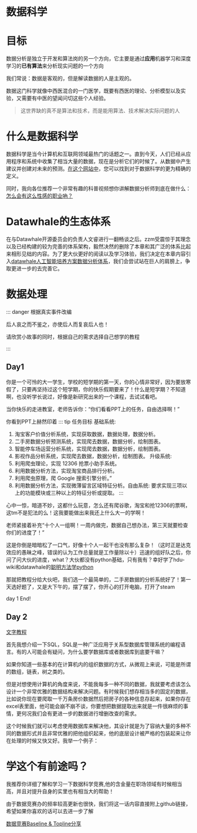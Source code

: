 # 数据科学

# 目标

数据分析是独立于开发和算法岗的另一个方向，它主要是通过<strong>应用</strong>机器学习和深度学习的<strong>已有算法</strong>来分析现实问题的一个方向

我们常说：数据是客观的，但是解读数据的人是主观的。

数据这门科学就像中西医混合的一门医学，既要有西医的理论、分析模型以及实验，又需要有中医的望闻问切这些个人经验。


> 这世界缺的真不是算法和技术，而是能用算法、技术解决实际问题的人


# 什么是数据科学

数据科学是当今计算机和互联网领域最热门的话题之一。直到今天，人们已经从应用程序和系统中收集了相当大量的数据，现在是分析它们的时候了。从数据中产生建议并创建对未来的预测。[在这个网站中](https://www.quora.com/Data-Science/What-is-data-science)，您可以找到对于数据科学的更为精确的定义。

同时，我向各位推荐一个非常有趣的科普视频想你讲解数据分析师到底在做什么：[怎么会有这么性感的职业吶？](https://www.bilibili.com/video/BV1ZW4y1x7UU/?spm_id_from=333.999.0.0&vd_source=2cb6252f9211ae9d29cf1f76f0aea8d7)

# Datawhale的生态体系

在与Datawhale开源委员会的负责人文睿进行一翻畅谈之后。zzm受震惊于其理念以及已经构建的较为完善的体系架构，毅然决然的删除了本章和其广泛的体系比起来相形见绌的内容。为了更大伙更好的阅读以及学习体验，我们决定在本章内容引入[datawhale人工智能培养方案数据分析体系](https://datawhale.feishu.cn/docs/doccn0AOicI3LJ8RwhY0cuDPSOc#)，我们会尝试站在巨人的肩膀上，争取更进一步的去完善它。

# 数据处理


::: danger 根据真实事件改编

后人哀之而不鉴之，亦使后人而复哀后人也！

请欣赏小故事的同时，根据自己的需求选择自己想学的教程

:::
## Day1

你是一个可怜的大一学生，学校的短学期的第一天，你的心情非常好，因为要放寒假了，只要再坚持过这个短学期，你的快乐假期要来了！什么是短学期？不知道啊，也没听学长说过，好像是新研究出来的一个课程，去试试看吧。

当你快乐的走进教室，老师告诉你：“你们看看PPT上的任务，自由选择啊！”

你看到PPT上赫然印着
::: tip 任务目标
基础系统:
1. 淘宝客户价值分析系统，实现获取数据，数据处理，数据分析。
2. 二手房数据分析预测系统，实现爬去数据，数据分析，绘制图表。
3. 智能停车场运营分析系统，实现爬去数据，数据分析，绘制图表。
4. 影视作品分析系统，实现爬去数据，数据分析，绘制图表。
升级系统:
1. 利用爬虫理论，实现 12306 抢票小助手系统。
2. 利用数据分析方法，实现淘宝商品排行分析。
3. 利用爬虫原理，爬 Google 搜索引擎分析。”
4. 利用数据分析方法，实现微薄留言区域特征分析。自由系统:
要求实现三项以上的功能模块或三种以上的特征分析或提取。
:::

心中一惊，暗道不妙，这都什么玩意，怎么还有爬谷歌，淘宝和抢12306的票啊，这tm不是犯法的么！这我要能做出来我还上什么大一的学啊！

老师紧接着补充“十个人一组啊！一周内做完，数据自己想办法，第三天就要检查你们的进度了！”

这是你倒是暗暗松了一口气，好像十个人一起干也没有那么复杂！（这时正是达克效应的愚昧之峰，错误的认为工作总量就是工作量除以十）迅速的组好队之后，你问了问大伙的进度，what？大伙都没有python基础，只有我有？幸好学了hdu-wiki和datawhale的[聪明方法学python](https://github.com/datawhalechina/learn-python-the-smart-way)

那就把教程分给大伙吧，我们选一个最简单的，二手房数据的分析系统好了！第一天选好题了，又是大下午的，摆了摆了，你开心的打开电脑，打开了steam

day 1 End!

## Day 2


[文字教程](https://github.com/datawhalechina/wonderful-sql)

首先我想介绍一下SQL，SQL是一种广泛应用于关系型数据库管理系统的编程语言。有的人可能会有疑问，为什么要学数据库或者数据库到底要干嘛？

如果你知道一些基本的在计算机内的组织数据的方式，从微观上来说，可能是所谓的数组，链表，树之类的。

但是对想使用计算机的角度来说，不能我每多一种不同的数据，我就要考虑该怎么设计一个非常优雅的数据结构来解决问题。有时候我们想存相当多的固定的数据，比如说你现在要爬取一千万条房价数据然后把房子的各种信息存起来，如果你存在excel表里面，他可能会崩不崩不谈，你要想把数据提取出来就是一件很麻烦的事情，更何况我们会有更进一步的数据进行增删改查的需求。

这个时候我们就可以考虑使用数据库来解决他，其设计就是为了容纳大量的多种不同的数据形式并且非常优雅的把他组织起来，他的底层设计被严格的包装起来让你在处理的时候又快又好。我举一个例子：





# 学这个有前途吗？

我推荐你详细了解和学习一下数据科学竞赛,他的含金量在职场领域有时候相当高，并且对提升自身的实里也有相当大的帮助！

由于数据竞赛办的频率较高更新也很快，我们将这一话内容直接附上github链接，希望如果你喜欢的话可以去进一步了解

[数据竞赛Baseline & Topline分享](https://github.com/datawhalechina/competition-baseline)

